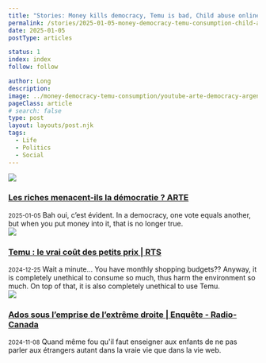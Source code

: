 ```yaml
---
title: "Stories: Money kills democracy, Temu is bad, Child abuse online and real life"
permalink: /stories/2025-01-05-money-democracy-temu-consumption-child-abuse-online-real-life-irl/
date: 2025-01-05
postType: articles

status: 1
index: index
follow: follow

author: Long
description:
image: ../money-democracy-temu-consumption/youtube-arte-democracy-argent.jpg
pageClass: article
# search: false
type: post
layout: layouts/post.njk
tags:
  - Life
  - Politics
  - Social
---
```



<div class="story-item">
  <a href="https://youtu.be/MZXwHzgukPk" target="_blank"><img src="/assets/images/articles/money-democracy-temu-consumption/youtube-arte-democracy-argent.jpg"></a>
  <h3><a href="https://youtu.be/MZXwHzgukPk" target="_blank">Les riches menacent-ils la démocratie ? ARTE</a></h3>
  <small>2025-01-05</small>
  Bah oui, c’est évident. In a democracy, one vote equals another, but when you put money into it, that is no longer true.
</div>

<div class="story-item">
  <a href="https://youtu.be/_VB8FFQMGWA" target="_blank"><img src="/assets/images/articles/money-democracy-temu-consumption/youtube-temu.jpg"></a>
  <h3><a href="https://youtu.be/_VB8FFQMGWA" target="_blank">Temu : le vrai coût des petits prix | RTS</a></h3>
  <small>2024-12-25</small>
  Wait a minute... You have monthly shopping budgets?? Anyway, it is completely unethical to consume so much, thus harm the environment so much. On top of that, it is also completely unethical to use Temu.
</div>

<div class="story-item">
  <a href="https://youtu.be/EG19UCmwDfA" target="_blank"><img src="/assets/images/articles/money-democracy-temu-consumption/youtube-abuse.jpg"></a>
  <h3><a href="https://youtu.be/EG19UCmwDfA" target="_blank">Ados sous l’emprise de l’extrême droite | Enquête - Radio-Canada</a></h3>
  <small>2024-11-08</small>
  Quand même fou qu'il faut enseigner aux enfants de ne pas parler aux étrangers autant dans la vraie vie que dans la vie web.
</div>
